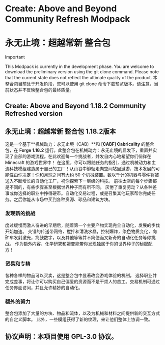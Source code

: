 # Create: Above and Beyond Community Refresh Modpack
# 永无止境：超越常新 整合包
> [!IMPORTANT]
> This Modpack is currently in the development phase. You are welcome to download the preliminary version using the git clone command. Please note that the current state does not reflect the ultimate quality of the product.
> 本整合包目前处于开发阶段，您可以使用 git clone 命令下载预览版本。请注意，当前状态并不反映整合包的最终质量。
## Create: Above and Beyond 1.18.2 Community Refreshed version
## 永无止境：超越常新 整合包 1.18.2版本
这是一个基于**机械动力：永无止境（CAB）**和 **[CABF] Cabricality** 的整合包，在 **Forge 1.18.2** 运行。此整合包在机械动力：永无止境的启发下，重置并实现了全部的游戏流程。在此欢迎每一个挑战者，并发自内心地希望你们徜徉在 Minecraft 的游戏世界中！
在这里，你可以跟随任务的指引，通过机械动力和主流科技模组建造属于自己的工厂！从山谷中徘徊走向空间站里遨游，技术发展的可能性由你决定！你和月球之间有大约 50 个机械装置。数以千计的机器与零件将被送入不断增长的自动化工厂，祝你探索下一层级的科技。
前往太空的每个步骤都是不同的，有些步骤甚至根据世界种子而有所不同。
厌倦了重复劳动？从各种差事或你选择的职业中挣得硬币。自动化交易过程，或是召集其他玩家帮你完成任务。之后你能从市场中买到各种资源、珍品和建筑方块。
### 发现新的挑战
度过缓慢而激人奋进的早期后，随着第一个主要产物实现完全自动化，发展的步伐开始加速。
交错的传送带网络，搅拌和清洗水晶，控制爆炸，染色物质变化，向矿车发射激光，捣鼓数字，以及其他等等并不简便而又新奇的自动化任务等你挑战。
作为额外内容，化学研究和嬗变能带你发现独属于你的世界种子的秘密配方！
### 贸易和专精
各种各样的物品可以买卖，这是整合包中显著改变游戏体验的机制。
选择职业并完成差事，将让你可以购买自己偏爱的资源而不是干烦人的苦工。交易机制可通过任务界面访问，并且允许精妙的自动化。
### 额外的努力
整合包添加了大量的方块、物品和流体，以及为机械和材料之间提供新的交互方式的自定义脚本。
此外，一些模组获得了新的纹理，来让他们整体上协调一致。
## 协议声明：本项目使用 GPL-3.0 协议。